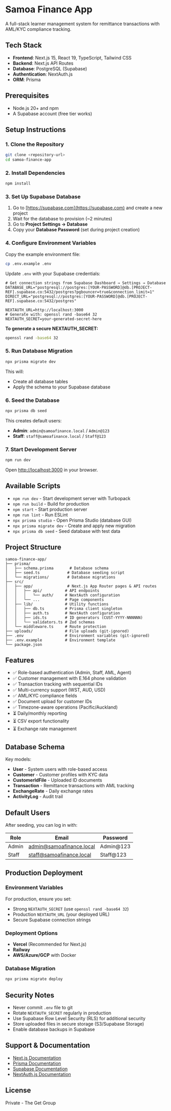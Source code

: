 # Samoa Finance App

A full-stack learner management system for remittance transactions with AML/KYC compliance tracking.

## Tech Stack

- **Frontend**: Next.js 15, React 19, TypeScript, Tailwind CSS
- **Backend**: Next.js API Routes
- **Database**: PostgreSQL (Supabase)
- **Authentication**: NextAuth.js
- **ORM**: Prisma

## Prerequisites

- Node.js 20+ and npm
- A Supabase account (free tier works)

## Setup Instructions

### 1. Clone the Repository

```bash
git clone <repository-url>
cd samoa-finance-app
```

### 2. Install Dependencies

```bash
npm install
```

### 3. Set Up Supabase Database

1. Go to [https://supabase.com](https://supabase.com) and create a new project
2. Wait for the database to provision (~2 minutes)
3. Go to **Project Settings → Database**
4. Copy your **Database Password** (set during project creation)

### 4. Configure Environment Variables

Copy the example environment file:

```bash
cp .env.example .env
```

Update `.env` with your Supabase credentials:

```env
# Get connection strings from Supabase Dashboard → Settings → Database
DATABASE_URL="postgresql://postgres:[YOUR-PASSWORD]@db.[PROJECT-REF].supabase.co:5432/postgres?pgbouncer=true&connection_limit=1"
DIRECT_URL="postgresql://postgres:[YOUR-PASSWORD]@db.[PROJECT-REF].supabase.co:5432/postgres"

NEXTAUTH_URL=http://localhost:3000
# Generate with: openssl rand -base64 32
NEXTAUTH_SECRET=your-generated-secret-here
```

**To generate a secure NEXTAUTH_SECRET:**
```bash
openssl rand -base64 32
```

### 5. Run Database Migration

```bash
npx prisma migrate dev
```

This will:
- Create all database tables
- Apply the schema to your Supabase database

### 6. Seed the Database

```bash
npx prisma db seed
```

This creates default users:
- **Admin**: `admin@samoafinance.local` / `Admin@123`
- **Staff**: `staff@samoafinance.local` / `Staff@123`

### 7. Start Development Server

```bash
npm run dev
```

Open [http://localhost:3000](http://localhost:3000) in your browser.

## Available Scripts

- `npm run dev` - Start development server with Turbopack
- `npm run build` - Build for production
- `npm start` - Start production server
- `npm run lint` - Run ESLint
- `npx prisma studio` - Open Prisma Studio (database GUI)
- `npx prisma migrate dev` - Create and apply new migration
- `npx prisma db seed` - Seed database with test data

## Project Structure

```
samoa-finance-app/
├── prisma/
│   ├── schema.prisma       # Database schema
│   ├── seed.ts            # Database seeding script
│   └── migrations/        # Database migrations
├── src/
│   ├── app/               # Next.js App Router pages & API routes
│   │   ├── api/          # API endpoints
│   │   │   └── auth/     # NextAuth configuration
│   │   └── ...           # Page components
│   ├── lib/              # Utility functions
│   │   ├── db.ts         # Prisma client singleton
│   │   ├── auth.ts       # NextAuth configuration
│   │   ├── ids.ts        # ID generators (CUST-YYYY-NNNNNN)
│   │   └── validators.ts # Zod schemas
│   └── middleware.ts     # Route protection
├── uploads/              # File uploads (git-ignored)
├── .env                  # Environment variables (git-ignored)
├── .env.example          # Environment template
└── package.json
```

## Features

- ✅ Role-based authentication (Admin, Staff, AML, Agent)
- ✅ Customer management with E.164 phone validation
- ✅ Transaction tracking with sequential IDs
- ✅ Multi-currency support (WST, AUD, USD)
- ✅ AML/KYC compliance fields
- ✅ Document upload for customer IDs
- ✅ Timezone-aware operations (Pacific/Auckland)
- ⏳ Daily/monthly reporting
- ⏳ CSV export functionality
- ⏳ Exchange rate management

## Database Schema

Key models:
- **User** - System users with role-based access
- **Customer** - Customer profiles with KYC data
- **CustomerIdFile** - Uploaded ID documents
- **Transaction** - Remittance transactions with AML tracking
- **ExchangeRate** - Daily exchange rates
- **ActivityLog** - Audit trail

## Default Users

After seeding, you can log in with:

| Role  | Email                          | Password   |
|-------|--------------------------------|------------|
| Admin | admin@samoafinance.local       | Admin@123  |
| Staff | staff@samoafinance.local       | Staff@123  |

## Production Deployment

### Environment Variables

For production, ensure you set:
- Strong `NEXTAUTH_SECRET` (use `openssl rand -base64 32`)
- Production `NEXTAUTH_URL` (your deployed URL)
- Secure Supabase connection strings

### Deployment Options

- **Vercel** (Recommended for Next.js)
- **Railway**
- **AWS/Azure/GCP** with Docker

### Database Migration

```bash
npx prisma migrate deploy
```

## Security Notes

- Never commit `.env` file to git
- Rotate `NEXTAUTH_SECRET` regularly in production
- Use Supabase Row Level Security (RLS) for additional security
- Store uploaded files in secure storage (S3/Supabase Storage)
- Enable database backups in Supabase

## Support & Documentation

- [Next.js Documentation](https://nextjs.org/docs)
- [Prisma Documentation](https://www.prisma.io/docs)
- [Supabase Documentation](https://supabase.com/docs)
- [NextAuth.js Documentation](https://next-auth.js.org)

## License

Private - The Get Group
